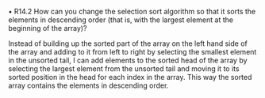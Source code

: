 • R14.2 How can you change the selection sort algorithm so that it sorts the elements in
descending order (that is, with the largest element at the beginning of the array)?

Instead of building up the sorted part of the array on the left hand side of the array and adding to it from left to right by selecting the smallest element in the unsorted tail, 
I can add elements to the sorted head of the array by selecting the largest element from the unsorted tail and moving it to its sorted position in the head for each index in the array.
This way the sorted array contains the elements in descending order.
